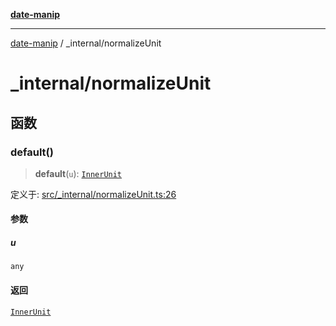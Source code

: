 [**date-manip**](../index.md)

***

[date-manip](../modules.md) / \_internal/normalizeUnit

# \_internal/normalizeUnit

## 函数

### default()

> **default**(`u`): [`InnerUnit`](../types.md#innerunit)

定义于: [src/\_internal/normalizeUnit.ts:26](https://github.com/fengxinming/date-manip/blob/3800a276ff67972284419177dad55ada4d463d78/src/_internal/normalizeUnit.ts#L26)

#### 参数

##### u

`any`

#### 返回

[`InnerUnit`](../types.md#innerunit)
